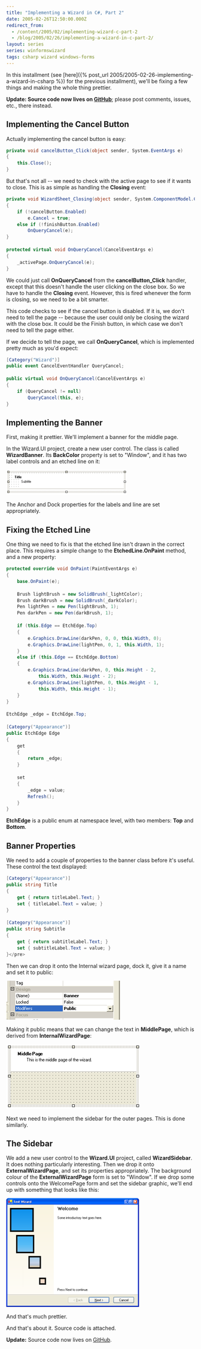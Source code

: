 ```yaml
---
title: "Implementing a Wizard in C#, Part 2"
date: 2005-02-26T12:50:00.000Z
redirect_from:
  - /content/2005/02/implementing-wizard-c-part-2
  - /blog/2005/02/26/implementing-a-wizard-in-c-part-2/
layout: series
series: winformswizard
tags: csharp wizard windows-forms
---
```

In this installment (see [here]({% post_url 2005/2005-02-26-implementing-a-wizard-in-csharp %}) for the previous installment), we'll be fixing a few things and making the whole thing prettier.

**Update: Source code now lives on [GitHub](https://github.com/rlipscombe/Wizard-in-CSharp)**; please post comments, issues, etc., there instead.

## Implementing the Cancel Button

Actually implementing the cancel button is easy:

```c#
private void cancelButton_Click(object sender, System.EventArgs e)
{
    this.Close();
}
```

But that's not all -- we need to check with the active page to see if it wants to close. This is as simple as handling the **Closing** event:

```c#
private void WizardSheet_Closing(object sender, System.ComponentModel.CancelEventArgs e)
{
    if (!cancelButton.Enabled)
        e.Cancel = true;
    else if (!finishButton.Enabled)
        OnQueryCancel(e);
}

protected virtual void OnQueryCancel(CancelEventArgs e)
{
    _activePage.OnQueryCancel(e);
}
```

We could just call **OnQueryCancel** from the **cancelButton_Click** handler, except that this doesn't handle the user clicking on the close box. So we have to handle the **Closing** event. However, this is fired whenever the form is closing, so we need to be a bit smarter.

This code checks to see if the cancel button is disabled. If it is, we don't need to tell the page -- because the user could only be closing the wizard with the close box. It could be the Finish button, in which case we don't need to tell the page either.

If we decide to tell the page, we call **OnQueryCancel**, which is implemented pretty much as you'd expect:

```c#
[Category("Wizard")]
public event CancelEventHandler QueryCancel;

public virtual void OnQueryCancel(CancelEventArgs e)
{
    if (QueryCancel != null)
        QueryCancel(this, e);
}
```

## Implementing the Banner

First, making it prettier. We'll implement a banner for the middle page.

In the Wizard.UI project, create a new user control. The class is called **WizardBanner**. Its **BackColor** property is set to "Window", and it has two label controls and an etched line on it:

![](/images/2005/2005-02-26-implementing-a-wizard-in-csharp-part-2/wizard-banner-designer.png)

The Anchor and Dock properties for the labels and line are set appropriately.

## Fixing the Etched Line

One thing we need to fix is that the etched line isn't drawn in the correct place. This requires a simple change to the **EtchedLine.OnPaint** method, and a new property:

```c#
protected override void OnPaint(PaintEventArgs e)
{
    base.OnPaint(e);

    Brush lightBrush = new SolidBrush(_lightColor);
    Brush darkBrush = new SolidBrush(_darkColor);
    Pen lightPen = new Pen(lightBrush, 1);
    Pen darkPen = new Pen(darkBrush, 1);

    if (this.Edge == EtchEdge.Top)
    {
        e.Graphics.DrawLine(darkPen, 0, 0, this.Width, 0);
        e.Graphics.DrawLine(lightPen, 0, 1, this.Width, 1);
    }
    else if (this.Edge == EtchEdge.Bottom)
    {
        e.Graphics.DrawLine(darkPen, 0, this.Height - 2,
            this.Width, this.Height - 2);
        e.Graphics.DrawLine(lightPen, 0, this.Height - 1,
            this.Width, this.Height - 1);
    }
}

EtchEdge _edge = EtchEdge.Top;

[Category("Appearance")]
public EtchEdge Edge
{
    get
    {
        return _edge;
    }

    set
    {
        _edge = value;
        Refresh();
    }
}
```

**EtchEdge** is a public enum at namespace level, with two members: **Top** and **Bottom**.

## Banner Properties

We need to add a couple of properties to the banner class before it's useful. These control the text displayed:

```c#
[Category("Appearance")]
public string Title
{
    get { return titleLabel.Text; }
    set { titleLabel.Text = value; }
}

[Category("Appearance")]
public string Subtitle
{
    get { return subtitleLabel.Text; }
    set { subtitleLabel.Text = value; }
}</pre>
```

Then we can drop it onto the Internal wizard page, dock it, give it a name and set it to public:

![](/images/2005/2005-02-26-implementing-a-wizard-in-csharp-part-2/make-banner-public.png)

Making it public means that we can change the text in **MiddlePage**, which is derived from **InternalWizardPage**:

![](/images/2005/2005-02-26-implementing-a-wizard-in-csharp-part-2/middle-page-banner.png)

Next we need to implement the sidebar for the outer pages. This is done similarly.

## The Sidebar

We add a new user control to the **Wizard.UI** project, called **WizardSidebar**. It does nothing particularly interesting. Then we drop it onto **ExternalWizardPage**, and set its properties appropriately. The background colour of the **ExternalWizardPage** form is set to "Window". If we drop some controls onto the WelcomePage form and set the sidebar graphic, we'll end up with something that looks like this:

![](/images/2005/2005-02-26-implementing-a-wizard-in-csharp-part-2/finished-wizard-csharp.png)

And that's much prettier.

And that's about it. Source code is attached.

**Update:** Source code now lives on [GitHub](https://github.com/rlipscombe/Wizard-in-CSharp).
